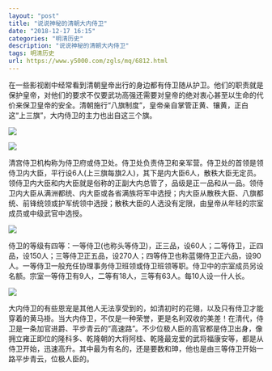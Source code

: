 ```yaml
---
layout: "post"
title: "说说神秘的清朝大内侍卫"
date: "2018-12-17 16:15"
categories: "明清历史"
description: "说说神秘的清朝大内侍卫"
tags: 明清历史
url: https://www.y5000.com/zgls/mq/6812.html
---
```






在一些影视剧中经常看到清朝皇帝出行的身边都有侍卫随从护卫。他们的职责就是保护皇帝，对他们的要求不仅要武功高强还需要对皇帝的绝对衷心甚至以生命的代价来保卫皇帝的安全。清朝施行“八旗制度”，皇帝亲自掌管正黄、镶黄，正白这“上三旗”，大内侍卫的主力也出自这三个旗。

![](https://img.y5000.com/uploads/allimg/161208/1323351J4-0.jpg)

![](https://img.y5000.com/uploads/allimg/161208/132335L29-1.jpg)

清宫侍卫机构称为侍卫府或侍卫处。侍卫处负责侍卫和亲军营。侍卫处的首领是领侍卫内大臣，平行设6人(上三旗每旗2人)，其下是内大臣6人，散秩大臣无定员。领侍卫内大臣和内大臣就是俗称的正副大内总管了，品级是正一品和从一品。领侍卫内大臣从满洲都统、内大臣或各省满族将军中选授；内大臣从散秩大臣、八旗都统、前锋统领或护军统领中选授；散秩大臣的人选没有定限，由皇帝从年轻的宗室成员或中级武官中选授。

![](https://img.y5000.com/uploads/allimg/161208/1323354428-2.jpg)

侍卫的等级有四等：一等侍卫(也称头等侍卫)，正三品，设60人；二等侍卫，正四品，设150人；三等侍卫正五品，设270人；四等侍卫也称蓝翎侍卫正六品，设90人。一等侍卫一般充任协理事务侍卫班领或侍卫班领等职。侍卫中的宗室成员另设名额。宗室一等侍卫有9人，二等有18人，三等有63人。每10人设一什人长。

![](https://img.y5000.com/uploads/allimg/161208/1323354238-3.jpg)

大内侍卫的有些恩宠是其他人无法享受到的，如清初时的花翎，以及只有侍卫才能穿着的黄马褂。当大内侍卫，不仅是一种荣誉，更是名利双收的美差！在清代，侍卫是一条加官进爵、平步青云的“高速路”。不少位极人臣的高官都是侍卫出身，像拥立雍正即位的隆科多、乾隆朝的大将阿桂、乾隆最宠爱的武将福康安等，都是从侍卫开始，迅速高升。其中最为有名的，还是要数和珅，他也是由三等侍卫开始一路平步青云，位极人臣的。
